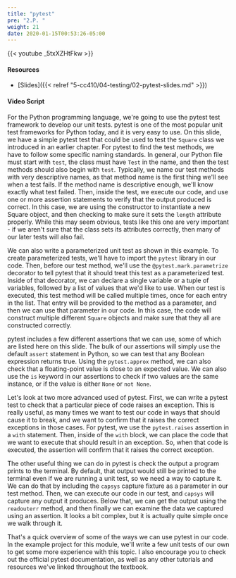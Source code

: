 ```yaml
---
title: "pytest"
pre: "2.P. "
weight: 21
date: 2020-01-15T00:53:26-05:00
---
```


{{< youtube _5txXZHtFkw >}}

#### Resources

* [Slides]({{< relref "5-cc410/04-testing/02-pytest-slides.md" >}})

#### Video Script

For the Python programming language, we're going to use the pytest test framework to develop our unit tests. pytest is one of the most popular unit test frameworks for Python today, and it is very easy to use. On this slide, we have a simple pytest test that could be used to test the `Square` class we introduced in an earlier chapter. For pytest to find the test methods, we have to follow some specific naming standards. In general, our Python file must start with `test`, the class must have `Test` in the name, and then the test methods should also begin with `test`. Typically, we name our test methods with very descriptive names, as that method name is the first thing we'll see when a test fails. If the method name is descriptive enough, we'll know exactly what test failed. Then, inside the test, we execute our code, and use one or more assertion statements to verify that the output produced is correct. In this case, we are using the constructor to instantiate a new Square object, and then checking to make sure it sets the `length` attribute properly. While this may seem obvious, tests like this one are very important - if we aren't sure that the class sets its attributes correctly, then many of our later tests will also fail. 

We can also write a parameterized unit test as shown in this example. To create parameterized tests, we'll have to import the `pytest` library in our code. Then, before our test method, we'll use the `@pytest.mark.parametrize` decorator to tell pytest that it should treat this test as a parameterized test. Inside of that decorator, we can declare a single variable or a tuple of variables, followed by a list of values that we'd like to use. When our test is executed, this test method will be called multiple times, once for each entry in the list. That entry will be provided to the method as a parameter, and then we can use that parameter in our code. In this case, the code will construct multiple different `Square` objects and make sure that they all are constructed correctly.

pytest includes a few different assertions that we can use, some of which are listed here on this slide. The bulk of our assertions will simply use the default `assert` statement in Python, so we can test that any Boolean expression returns true. Using the `pytest.approx` method, we can also check that a floating-point value is close to an expected value. We can also use the `is` keyword in our assertions to check if two values are the same instance, or if the value is either `None` or `not None`.  

Let's look at two more advanced used of pytest. First, we can write a pytest test to check that a particular piece of code raises an exception. This is really useful, as many times we want to test our code in ways that should cause it to break, and we want to confirm that it raises the correct exceptions in those cases. For pytest, we use the `pytest.raises` assertion in a `with` statement. Then, inside of the `with` block, we can place the code that we want to execute that should result in an exception. So, when that code is executed, the assertion will confirm that it raises the correct exception.

The other useful thing we can do in pytest is check the output a program prints to the terminal. By default, that output would still be printed to the terminal even if we are running a unit test, so we need a way to capture it. We can do that by including the `capsys` capture fixture as a parameter in our test method. Then, we can execute our code in our test, and `capsys` will capture any output it produces. Below that, we can get the output using the `readouterr` method, and then finally we can examine the data we captured using an assertion. It looks a bit complex, but it is actually quite simple once we walk through it. 

That's a quick overview of some of the ways we can use pytest in our code. In the example project for this module, we'll write a few unit tests of our own to get some more experience with this topic. I also encourage you to check out the official pytest documentation, as well as any other tutorials and resources we've linked throughout the textbook. 

